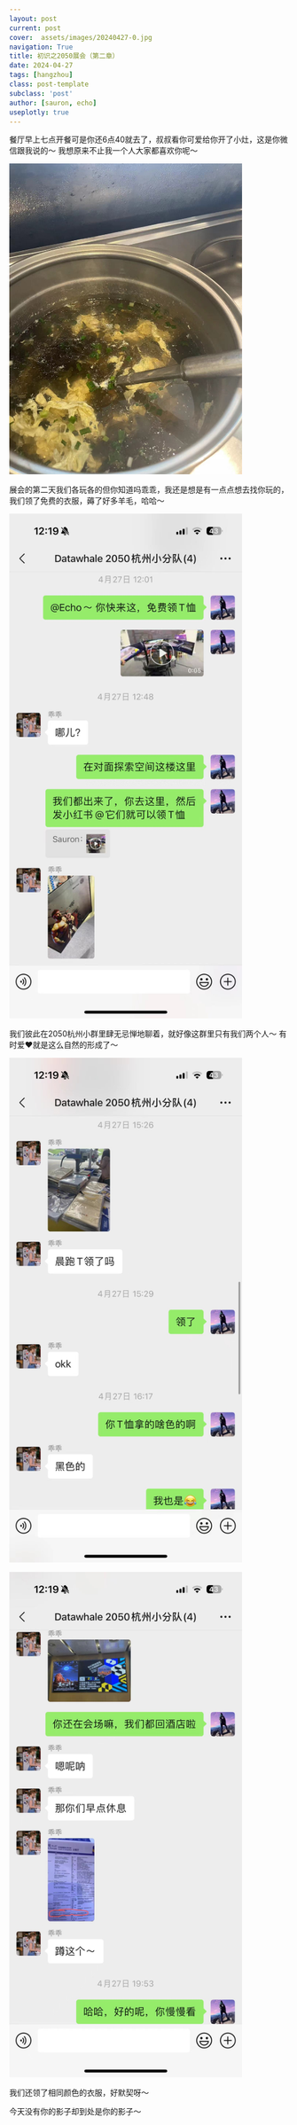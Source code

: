 ```yaml
---
layout: post
current: post
cover:  assets/images/20240427-0.jpg
navigation: True
title: 初识之2050展会（第二章）
date: 2024-04-27
tags: [hangzhou]
class: post-template
subclass: 'post'
author: [sauron, echo]
useplotly: true
---
```



<p>餐厅早上七点开餐可是你还6点40就去了，叔叔看你可爱给你开了小灶，这是你微信跟我说的～ 我想原来不止我一个人大家都喜欢你呢～</p>

<p><img src="assets/images/20240427-1.jpg" alt="20240427-1" width="420" /></p>
<p>展会的第二天我们各玩各的但你知道吗乖乖，我还是想是有一点点想去找你玩的，我们领了免费的衣服，薅了好多羊毛，哈哈～</p>
<p><img src="assets/images/20240427-2.jpg" alt="20240427-2" width="420" /></p>
<p>我们彼此在2050杭州小群里肆无忌惮地聊着，就好像这群里只有我们两个人～ 有时爱❤️就是这么自然的形成了～</p>
<p><img src="assets/images/20240427-3.jpg" alt="20240427-3" width="420" /></p>
<p><img src="assets/images/20240427-4.jpg" alt="20240427-4" width="420" /></p>
<p>我们还领了相同颜色的衣服，好默契呀～</p>
<p>今天没有你的影子却到处是你的影子～</p>